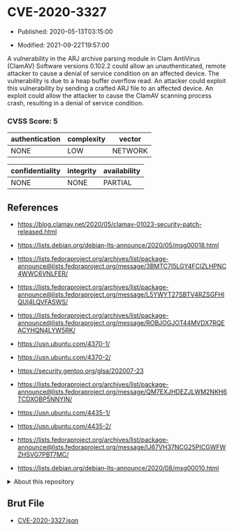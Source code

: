 # CVE-2020-3327

- Published: 2020-05-13T03:15:00

- Modified: 2021-09-22T19:57:00

A vulnerability in the ARJ archive parsing module in Clam AntiVirus (ClamAV) Software versions 0.102.2 could allow an unauthenticated, remote attacker to cause a denial of service condition on an affected device. The vulnerability is due to a heap buffer overflow read. An attacker could exploit this vulnerability by sending a crafted ARJ file to an affected device. An exploit could allow the attacker to cause the ClamAV scanning process crash, resulting in a denial of service condition.

### CVSS Score: **5**

| authentication | complexity | vector |
| --- | --- | --- |
| NONE | LOW | NETWORK |

| confidentiality | integrity | availability |
| --- | --- | --- |
| NONE | NONE | PARTIAL |

## References

* https://blog.clamav.net/2020/05/clamav-01023-security-patch-released.html

* https://lists.debian.org/debian-lts-announce/2020/05/msg00018.html

* https://lists.fedoraproject.org/archives/list/package-announce@lists.fedoraproject.org/message/3BMTC7I5LGY4FCIZLHPNC4WWC6VNLFER/

* https://lists.fedoraproject.org/archives/list/package-announce@lists.fedoraproject.org/message/L5YWYT27SBTV4RZSGFHIQUI4LQVFASWS/

* https://lists.fedoraproject.org/archives/list/package-announce@lists.fedoraproject.org/message/ROBJOGJOT44MVDX7RQEACYHQN4LYW5RK/

* https://usn.ubuntu.com/4370-1/

* https://usn.ubuntu.com/4370-2/

* https://security.gentoo.org/glsa/202007-23

* https://lists.fedoraproject.org/archives/list/package-announce@lists.fedoraproject.org/message/QM7EXJHDEZJLWM2NKH6TCDXOBP5NNYIN/

* https://usn.ubuntu.com/4435-1/

* https://usn.ubuntu.com/4435-2/

* https://lists.fedoraproject.org/archives/list/package-announce@lists.fedoraproject.org/message/IJ67VH37NCG25PICGWFWZHSVG7PBT7MC/

* https://lists.debian.org/debian-lts-announce/2020/08/msg00010.html

<details>
<summary>About this repository</summary> 

  This repository is part of the project [Live Hack CVE](https://github.com/Live-Hack-CVE). Main website can be found [www.live-hack.org](https://www.live-hack.org) 
  
  Made by [Sn0wAlice](https://github.com/Sn0wAlice) for the people that care about security and need to have a feed of the latest CVEs. Hope you enjoy it, don't forget to star the repo and follow me on [Twitter](https://twitter.com/Sn0wAlice) and [Github](https://github.com/Sn0wAlice). And that is my [personnal website](https://www.alice-snow.me/)

  - [Home Page](https://github.com/Live-Hack-CVE)
  - [Framework](https://github.com/Live-Hack-CVE/cve-framework)
  - [CVE database](https://github.com/Live-Hack-CVE/full_database)
  - [Changelog](https://github.com/Live-Hack-CVE/Changelog)
</details>

## Brut File

* [CVE-2020-3327.json](https://raw.githubusercontent.com/Live-Hack-CVE/full_database/main/cves/2020/CVE-2020-3327.json)


